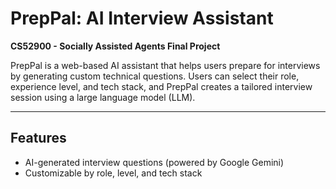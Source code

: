 # PrepPal: AI Interview Assistant  
**CS52900 - Socially Assisted Agents Final Project**

PrepPal is a web-based AI assistant that helps users prepare for interviews by generating custom technical questions. Users can select their role, experience level, and tech stack, and PrepPal creates a tailored interview session using a large language model (LLM).

---

## Features

-  AI-generated interview questions (powered by Google Gemini)
-  Customizable by role, level, and tech stack
